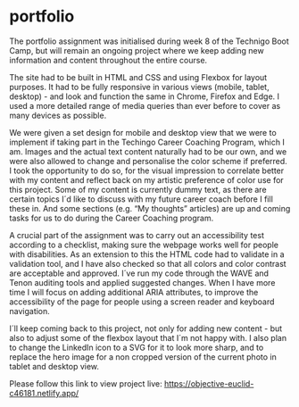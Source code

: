 # portfolio

The portfolio assignment was initialised during week 8 of the Technigo Boot Camp, but will remain an ongoing project where we keep adding new information and content throughout the entire course.

The site had to be built in HTML and CSS and using Flexbox for layout purposes. It had to be fully responsive in various views (mobile, tablet, desktop) - and look and function the same in Chrome, Firefox and Edge. I used a more detailed range of media queries than ever before to cover as many devices as possible. 

We were given a set design for mobile and desktop view that we were to implement if taking part in the Techingo Career Coaching Program, which I am.  Images and the actual text content naturally had to be our own, and we were also allowed to change and personalise the color scheme if preferred. I took the opportunity to do so, for the visual impression to correlate better with my content and reflect back on my artistic preference of color use for this project. Some of my content is currently dummy text, as there are certain topics I´d like to discuss with my future career coach before I fill these in.  And some sections (e.g. “My thoughts” articles) are up and coming tasks for us to do during the Career Coaching program.   

 A crucial part of the assignment was to carry out an accessibility test according to a checklist, making sure the webpage works well for people with disabilities. As an extension to this the HTML code had to validate in a validation tool, and I have also checked so that all colors and color contrast are acceptable and approved. I´ve run my code through the WAVE and Tenon auditing tools and applied suggested changes.  When I have more time I will focus on adding additional ARIA attributes, to improve the accessibility of the page for people using a screen reader and keyboard navigation. 

I´ll keep coming back to this project, not only for adding new content - but also to adjust some of the flexbox layout that I´m not happy with. I also plan to change the LinkedIn icon to a SVG for it to look more sharp, and to replace the hero image for a non cropped version of the current photo in tablet and desktop view. 

Please follow this link to view project live: https://objective-euclid-c46181.netlify.app/
